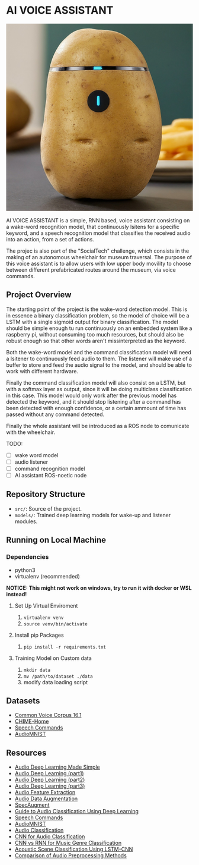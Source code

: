 # AI VOICE ASSISTANT

![potato](img/potato_voice_assistant.jpg)

AI VOICE ASSISTANT is a simple, RNN based, voice assistant consisting on a wake-word recognition model,
that continuously lsitens for a specific keyword, and a speech recognition model that classifies
the received audio into an action, from a set of actions.

The projec is also part of the "SocialTech" challenge, which consists in the making of an autonomous 
wheelchair for museum traversal. The purpose of this voice assistant is to allow users with low upper
body movility to choose between different prefabricated routes around the museum, via voice commands. 

## Project Overview

The starting point of the project is the wake-word detection model. This is in essence a binary classification
problem, so the model of choice will be a LSTM with a single sigmoid output for binary classification. The
model should be simple enough tu run continuously on an embedded system like a raspberry pi, without consuming
too much resources, but should also be robust enough so that other words aren't missinterpreted as the keyword.

Both the wake-word model and the command classification model will need a lsitener to continuously feed audio
to them. The listener will make use of a buffer to store and feed the audio signal to the model, and should be
able to work with different hardware.

Finally the command classification model will also consist on a LSTM, but with a softmax layer as output, since
it will be doing multiclass classification in this case. This model would only work after the previous model
has detected the keyword, and it should stop listening after a command has been detected with enough confidence,
or a certain ammount of time has passed without any command detected.

Finally the whole assistant will be introduced as a ROS node to comunicate with the wheelchair.

TODO:
- [ ] wake word model
- [ ] audio listener
- [ ] command recognition model
- [ ] AI assistant ROS-noetic node

## Repository Structure

- `src/`: Source of the project.
- `models/`: Trained deep learning models for wake-up and listener modules.

## Running on Local Machine

### Dependencies

- python3
- virtualenv (recommended)

**NOTICE: This might not work on windows, try to run it with docker or WSL instead!**

1. Set Up Virtual Enviroment
    1. `virtualenv venv`
    2. `source venv/bin/activate`

2. Install pip Packages
    1. `pip install -r requirements.txt`

3. Training Model on Custom data
    1. `mkdir data`
    2. `mv /path/to/dataset ./data`
    3. modify data loading script

## Datasets

- [Common Voice Corpus 16.1](https://commonvoice.mozilla.org/en/datasets)
- [CHIME-Home](https://archive.org/details/chime-home)
- [Speech Commands](https://arxiv.org/pdf/1804.03209.pdf)
- [AudioMNIST](https://github.com/soerenab/AudioMNIST?tab=readme-ov-file)

## Resources

- [Audio Deep Learning Made Simple](https://towardsdatascience.com/audio-deep-learning-made-simple-sound-classification-step-by-step-cebc936bbe5)
- [Audio Deep Learning (part1)](https://towardsdatascience.com/audio-deep-learning-made-simple-part-1-state-of-the-art-techniques-da1d3dff2504)
- [Audio Deep Learning (part2)](https://towardsdatascience.com/audio-deep-learning-made-simple-part-2-why-mel-spectrograms-perform-better-aad889a93505)
- [Audio Deep Learning (part3)](https://towardsdatascience.com/audio-deep-learning-made-simple-part-3-data-preparation-and-augmentation-24c6e1f6b52)
- [Audio Feature Extraction](https://pytorch.org/audio/stable/tutorials/audio_feature_extractions_tutorial.html#sphx-glr-tutorials-audio-feature-extractions-tutorial-py)
- [Audio Data Augmentation](https://pytorch.org/audio/main/tutorials/audio_data_augmentation_tutorial.html)
- [SpecAugment](https://arxiv.org/pdf/1904.08779.pdf)
- [Guide to Audio Classification Using Deep Learning](https://www.analyticsvidhya.com/blog/2022/04/guide-to-audio-classification-using-deep-learning/)
- [Speech Commands](https://arxiv.org/pdf/1804.03209.pdf)
- [AudioMNIST](https://arxiv.org/pdf/1807.03418.pdf)
- [Audio Classification](https://medium.com/@cgawande12/audio-classification-with-the-audio-mnist-dataset-0ad95c3fb713)
- [CNN for Audio Classification](https://www.mdpi.com/2076-3417/11/13/5796)
- [CNN vs RNN for Music Genre Classification](https://www.diva-portal.org/smash/get/diva2:1354738/FULLTEXT01.pdf)
- [Acoustic Scene Classification Using LSTM-CNN](https://dcase.community/documents/workshop2016/proceedings/Bae-DCASE2016workshop.pdf)
- [Comparison of Audio Preprocessing Methods](https://web.archive.org/web/20220612070124id_/https://repositum.tuwien.at/bitstream/20.500.12708/20348/1/Damboeck%20Maximilian%20-%202022%20-%20A%20Comparison%20of%20Audio%20Preprocessing%20Methods%20for...pdf)
